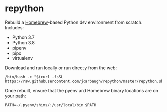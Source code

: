 # repython

Rebuild a [Homebrew]()-based Python dev environment from scratch. Includes:

* Python 3.7
* Python 3.8
* pipenv
* pipx
* virtualenv

Download and run locally or run directly from the web:

```
/bin/bash -c "$(curl -fsSL https://raw.githubusercontent.com/jcarbaugh/repython/master/repython.sh)"
```

Once rebuilt, ensure that the pyenv and Homebrew binary locations are on your path:

```
PATH=~/.pyenv/shims/:/usr/local/bin:$PATH
```
